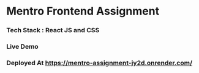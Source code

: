# Mentro Frontend Assignment

### Tech Stack : React JS and CSS



### Live Demo 

### Deployed At https://mentro-assignment-jy2d.onrender.com/
